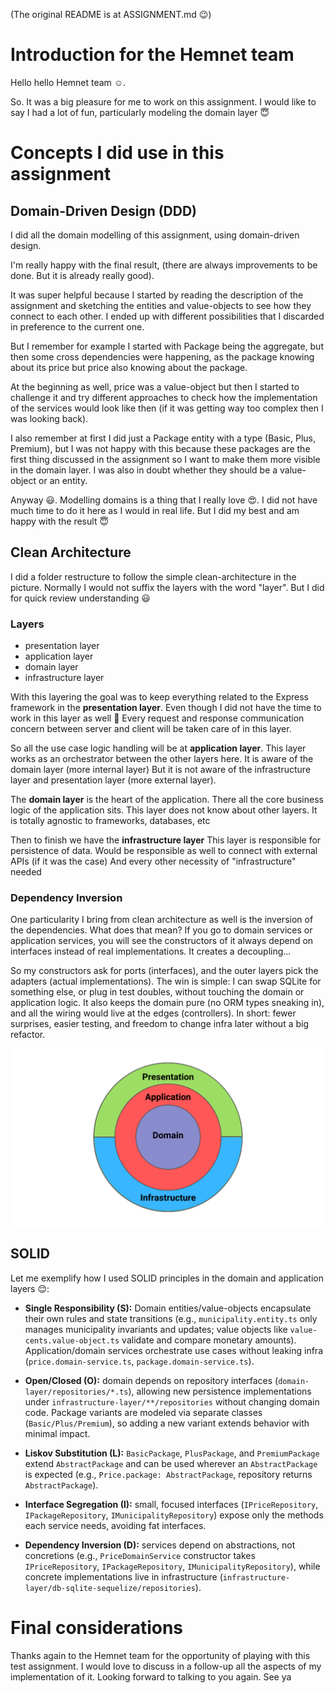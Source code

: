 (The original README is at ASSIGNMENT.md 😉)

# Introduction for the Hemnet team

Hello hello Hemnet team ☺️.

So. It was a big pleasure for me to work on this assignment.
I would like to say I had a lot of fun, particularly modeling the domain layer 😇

# Concepts I did use in this assignment

## Domain-Driven Design (DDD)

I did all the domain modelling of this assignment, using domain-driven design.

I'm really happy with the final result,
(there are always improvements to be done. But it is already really good).

It was super helpful because I started by reading the description of the assignment and sketching the entities and value-objects
to see how they connect to each other.
I ended up with different possibilities that I discarded in preference to the current one.

But I remember for example I started with Package being the aggregate, but then some cross dependencies were happening, as the package knowing about its price but price also knowing about the package.

At the beginning as well, price was a value-object but then I started to challenge it and try different approaches to check how the implementation of the services would look like then (if it was getting way too complex then I was looking back).

I also remember at first I did just a Package entity with a type (Basic, Plus, Premium), but I was not happy with this because these packages are the first thing discussed in the assignment so I want to make them more visible in the domain layer. I was also in doubt whether they should be a value-object or an entity.

Anyway 😃.
Modelling domains is a thing that I really love 😍.
I did not have much time to do it here as I would in real life.
But I did my best and am happy with the result 😇

## Clean Architecture

I did a folder restructure to follow the simple clean-architecture in the picture.
Normally I would not suffix the layers with the word "layer". But I did for quick review understanding 😃

### Layers

- presentation layer
- application layer
- domain layer
- infrastructure layer

With this layering the goal was to keep everything related to the Express framework in the **presentation layer**.
Even though I did not have the time to work in this layer as well 😬
Every request and response communication concern between server and client will be taken care of in this layer.

So all the use case logic handling will be at **application layer**.
This layer works as an orchestrator between the other layers here.
It is aware of the domain layer (more internal layer)
But it is not aware of the infrastructure layer and presentation layer (more external layer).

The **domain layer** is the heart of the application.
There all the core business logic of the application sits.
This layer does not know about other layers.
It is totally agnostic to frameworks, databases, etc

Then to finish we have the **infrastructure layer**
This layer is responsible for persistence of data.
Would be responsible as well to connect with external APIs (if it was the case)
And every other necessity of "infrastructure" needed

### Dependency Inversion

One particularity I bring from clean architecture as well is the inversion of the dependencies.
What does that mean?
If you go to domain services or application services, you will see the constructors of it always depend on interfaces instead of real implementations.
It creates a decoupling...

So my constructors ask for ports (interfaces), and the outer layers pick the adapters (actual implementations).
The win is simple: I can swap SQLite for something else, or plug in test doubles, without touching the domain or application logic.
It also keeps the domain pure (no ORM types sneaking in), and all the wiring would live at the edges (controllers).
In short: fewer surprises, easier testing, and freedom to change infra later without a big refactor.

![simplified clean architecture](./clean_architecture.png)

## SOLID

Let me exemplify how I used SOLID principles in the domain and application layers 😌:

- **Single Responsibility (S):** Domain entities/value-objects encapsulate their own rules and state transitions (e.g., `municipality.entity.ts` only manages municipality invariants and updates; value objects like `value-cents.value-object.ts` validate and compare monetary amounts). Application/domain services orchestrate use cases without leaking infra (`price.domain-service.ts`, `package.domain-service.ts`).

- **Open/Closed (O):** domain depends on repository interfaces (`domain-layer/repositories/*.ts`), allowing new persistence implementations under `infrastructure-layer/**/repositories` without changing domain code. Package variants are modeled via separate classes (`Basic/Plus/Premium`), so adding a new variant extends behavior with minimal impact.

- **Liskov Substitution (L):** `BasicPackage`, `PlusPackage`, and `PremiumPackage` extend `AbstractPackage` and can be used wherever an `AbstractPackage` is expected (e.g., `Price.package: AbstractPackage`, repository returns `AbstractPackage`).

- **Interface Segregation (I):** small, focused interfaces (`IPriceRepository`, `IPackageRepository`, `IMunicipalityRepository`) expose only the methods each service needs, avoiding fat interfaces.

- **Dependency Inversion (D):** services depend on abstractions, not concretions (e.g., `PriceDomainService` constructor takes `IPriceRepository`, `IPackageRepository`, `IMunicipalityRepository`), while concrete implementations live in infrastructure (`infrastructure-layer/db-sqlite-sequelize/repositories`).

# Final considerations

Thanks again to the Hemnet team for the opportunity of playing with this test assignment.
I would love to discuss in a follow-up all the aspects of my implementation of it.
Looking forward to talking to you again.
See ya
